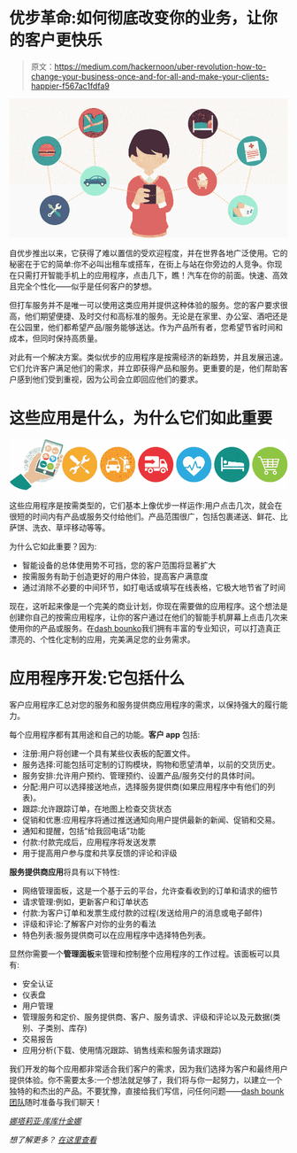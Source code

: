# 优步革命:如何彻底改变你的业务，让你的客户更快乐

> 原文：<https://medium.com/hackernoon/uber-revolution-how-to-change-your-business-once-and-for-all-and-make-your-clients-happier-f567ac1fdfa9>

![](img/2df53a82560f978e33841aec27989c9b.png)

自优步推出以来，它获得了难以置信的受欢迎程度，并在世界各地广泛使用。它的秘密在于它的简单:你不必叫出租车或搭车，在街上与站在你旁边的人竞争。你现在只需打开智能手机上的应用程序，点击几下，瞧！汽车在你的前面。快速、高效且完全个性化——似乎是任何客户的梦想。

但打车服务并不是唯一可以使用这类应用并提供这种体验的服务。您的客户要求很高，他们期望便捷、及时交付和高标准的服务。无论是在家里、办公室、酒吧还是在公园里，他们都希望产品/服务能够送达。作为产品所有者，您希望节省时间和成本，但同时保持高质量。

对此有一个解决方案。类似优步的应用程序是按需经济的新趋势，并且发展迅速。它们允许客户满足他们的需求，并立即获得产品和服务。更重要的是，他们帮助客户感到他们受到重视，因为公司会立即回应他们的要求。

# 这些应用是什么，为什么它们如此重要

![](img/3ed824eb6bb8e0af72f54817414f7953.png)

这些应用程序是按需类型的，它们基本上像优步一样运作:用户点击几次，就会在很短的时间内有产品或服务交付给他们。产品范围很广，包括包裹递送、鲜花、比萨饼、洗衣、草坪移动等等。

为什么它如此重要？因为:

*   智能设备的总体使用势不可挡，您的客户范围将显著扩大
*   按需服务有助于创造更好的用户体验，提高客户满意度
*   通过消除不必要的中间环节，如打电话或填写在线表格，它极大地节省了时间

现在，这听起来像是一个完美的商业计划，你现在需要做的应用程序。这个想法是创建你自己的按需应用程序，让你的客户通过在他们的智能手机屏幕上点击几次来使用你的产品或服务。在[dash bounko](https://dashbouquet.com/)我们拥有丰富的专业知识，可以打造真正漂亮的、个性化定制的应用，完美满足您的业务需求。

# 应用程序开发:它包括什么

客户应用程序汇总对您的服务和服务提供商应用程序的需求，以保持强大的履行能力。

每个应用程序都有其用途和自己的功能。**客户 app** 包括:

*   注册:用户将创建一个具有某些仪表板的配置文件。
*   服务选择:可能包括可定制的订购模块，购物和愿望清单，以前的交货历史。
*   服务安排:允许用户预约、管理预约、设置产品/服务交付的具体时间。
*   分配:用户可以选择接送地点，选择服务提供商(如果应用程序中有他们的列表)。
*   跟踪:允许跟踪订单，在地图上检查交货状态
*   促销和优惠:应用程序将通过推送通知向用户提供最新的新闻、促销和交易。
*   通知和提醒，包括“给我回电话”功能
*   付款:付款完成后，应用程序将发送发票
*   用于提高用户参与度和共享反馈的评论和评级

**服务提供商应用**将具有以下特性:

*   网络管理面板，这是一个基于云的平台，允许查看收到的订单和请求的细节
*   请求管理:例如，更新客户和订单状态
*   付款:为客户订单和发票生成付款的过程(发送给用户的消息或电子邮件)
*   评级和评论:了解客户对你的业务的看法
*   特色列表:服务提供商可以在应用程序中选择特色列表。

显然你需要一个**管理面板**来管理和控制整个应用程序的工作过程。该面板可以具有:

*   安全认证
*   仪表盘
*   用户管理
*   管理服务和定价、服务提供商、客户、服务请求、评级和评论以及元数据(类别、子类别、库存)
*   交易报告
*   应用分析(下载、使用情况跟踪、销售线索和服务请求跟踪)

我们开发的每个应用都非常适合我们客户的需求，因为我们选择为客户和最终用户提供体验。你不需要太多:一个想法就足够了，我们将与你一起努力，以建立一个独特的和杰出的产品。不要犹豫，直接给我们写信，问任何问题——[dash bounk 团队](https://dashbouquet.com/)随时准备与我们聊天！

[*娜塔莉亚·库库什金娜*](https://www.linkedin.com/in/natalia-kukushkina-b62397132/)

*想了解更多？* [*在这里查看*](https://dashbouquet.com/blog)